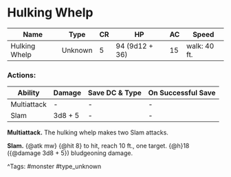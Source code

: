 # Hulking Whelp

| Name | Type | CR | HP | AC | Speed |
|------|------|----|----|----|-------|
| Hulking Whelp | Unknown | 5 | 94 (9d12 + 36) | 15 | walk: 40 ft. |

### Actions:

| Ability | Damage | Save DC & Type | On Successful Save |
|---------|--------|----------------|--------------------|
| Multiattack | - | - | - |
| Slam | 3d8 + 5 | - | - |


**Multiattack.** The hulking whelp makes two Slam attacks.

**Slam.** {@atk mw} {@hit 8} to hit, reach 10 ft., one target. {@h}18 ({@damage 3d8 + 5}) bludgeoning damage.

^Tags: #monster #type_unknown